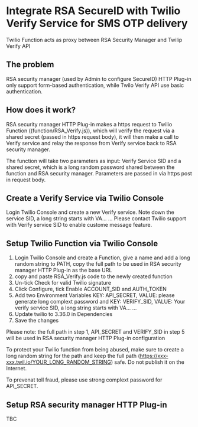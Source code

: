 # Integrate RSA SecureID with Twilio Verify Service for SMS OTP delivery

Twilio Function acts as proxy between RSA Security Manager and Twilip Verify API

## The problem
RSA security manager (used by Admin to configure SecureID) HTTP Plug-in only support form-based authentication, while Twilo Verify API use basic authentication. 

## How does it work?

RSA security manager HTTP Plug-in makes a https request to Twilio Function ((function/RSA_Verify.js)), which will verify the request via a shared secret (passed in https request body), it will then make a call to Verify service and relay the response from Verify service back to RSA security manager.

The function will take two parameters as input: Verify Service SID and a shared secret, which is a long random password shared between the function and RSA security manager. Parameters are passed in via https post in request body. 

## Create a Verify Service via Twilio Console
Login Twilio Console and create a new Verify service. Note down the service SID, a long string starts with VA... ... Please contact Twilio support with Verify service SID to enable custome message feature. 

## Setup Twilio Function via Twilio Console
1. Login Twilio Console and create a Function, give a name and add a long random string to PATH, copy the full path to be used in RSA security manager HTTP Plug-in as the base URL
2. copy and paste RSA_Verify.js code to the newly created function
3. Un-tick Check for valid Twilio signature
4. Click Configure, tick Enable ACCOUNT_SID and AUTH_TOKEN
5. Add two Environment Variables KEY: API_SECRET, VALUE: please generate long complext password and KEY: VERIFY_SID, VALUE: Your verify service SID, a long string starts with VA... ...
6. Update twilio to 3.36.0 in Dependencies
7. Save the changes

Please note: the full path in step 1, API_SECRET and VERIFY_SID in step 5 will be used in RSA security manager HTTP Plug-in configuration

To protect your Twilio function from being abused, make sure to create a long random string for the path and keep the full path (https://xxx-xxx.twil.io/YOUR_LONG_RANDOM_STRING) safe. Do not publish it on the Internet. 

To prevenat toll fraud, please use strong complext password for API_SECRET. 

## Setup RSA security manager HTTP Plug-in
TBC